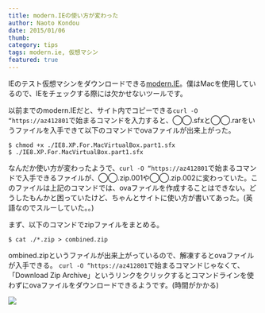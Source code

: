 ```yaml
---
title: modern.IEの使い方が変わった
author: Naoto Kondou
date: 2015/01/06
thumb:
category: tips
tags: modern.ie, 仮想マシン
featured: true
---
```



IEのテスト仮想マシンをダウンロードできる[modern.IE](https://www.modern.ie/ja-jp)。僕はMacを使用しているので、IEをチェックする際には欠かせないツールです。

以前までのmodern.IEだと、サイト内でコピーできる`curl -O “https://az412801`で始まるコマンドを入力すると、◯◯.sfxと◯◯.rarをいうファイルを入手できて以下のコマンドでovaファイルが出来上がった。

```
$ chmod +x ./IE8.XP.For.MacVirtualBox.part1.sfx
$ ./IE8.XP.For.MacVirtualBox.part1.sfx
```

なんだか使い方が変わったようで、`curl -O “https://az412801`で始まるコマンドで入手できるファイルが、◯◯.zip.001や◯◯.zip.002に変わっていた。このファイルは上記のコマンドでは、ovaファイルを作成することはできない。どうしたもんかと困っていたけど、ちゃんとサイトに使い方が書いてあった。(英語なのでスルーしていた。。)

まず、以下のコマンドでzipファイルをまとめる。

```
$ cat ./*.zip > combined.zip
```

ombined.zipというファイルが出来上がっているので、解凍するとovaファイルが入手できる。
`curl -O “https://az412801`で始まるコマンドじゃなくて、「Download Zip Archive」というリンクをクリックするとコマンドラインを使わずにovaファイルをダウンロードできるようです。(時間がかかる)

![](150106/modern01.png)

